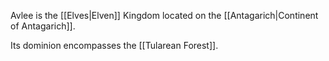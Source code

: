 Avlee is the [[Elves|Elven]] Kingdom located on the [[Antagarich|Continent of Antagarich]].

Its dominion encompasses the [[Tularean Forest]].

